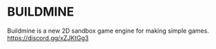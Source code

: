 # BUILDMINE
Buildmine is a new 2D sandbox game engine for making simple games.
https://discord.gg/xZJKtGg3
